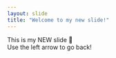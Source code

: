 ```yaml
---
layout: slide
title: "Welcome to my new slide!"
---
```

This is my NEW slide :tada: <br>
Use the left arrow to go back!
